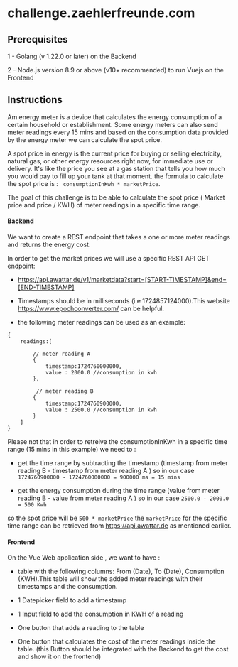 # challenge.zaehlerfreunde.com

## Prerequisites

 1 - Golang (v 1.22.0 or later) on the Backend

 2 -  Node.js version 8.9 or above (v10+ recommended) to run Vuejs on the Frontend


## Instructions

Am energy meter is a device that calculates the energy consumption of a certain household or establishment. Some energy meters can also send meter readings every 15 mins and based on the consumption data provided by the energy meter we can calculate the spot price.

A spot price in energy is the current price for buying or selling electricity, natural gas, or other energy resources right now, for immediate use or delivery. It's like the price you see at a gas station that tells you how much you would pay to fill up your tank at that moment. the formula to calculate the spot price is : ``` consumptionInKwh * marketPrice```.

 The goal of this challenge is to be able to calculate the spot price ( Market price and price / KWH) of meter readings in a specific time range.

#### Backend
We want to create a REST endpoint that takes a one or more meter readings and returns the energy cost.

In order to get the market prices we will use a specific REST API GET endpoint:
- https://api.awattar.de/v1/marketdata?start=[START-TIMESTAMP]&end=[END-TIMESTAMP]

- Timestamps should be in milliseconds (i.e 1724857124000).This website https://www.epochconverter.com/  can be helpful.

- the following meter readings can be used as an example: 

```
{
    readings:[

        // meter reading A
        {
            timestamp:1724760000000,
            value : 2000.0 //consumption in kwh
        },

         // meter reading B
        {
            timestamp:1724760900000,
            value : 2500.0 //consumption in kwh
        }
    ]
}
```

Please not that in order to retreive the consumptionInKwh in a specific time range (15 mins in this example) we need to : 

- get the time range by subtracting the timestamp (timestamp from meter reading B - timestamp from meter reading A  ) so in our case ```1724760900000 - 1724760000000 = 900000 ms = 15 mins```

- get the energy consumption during the time range (value from meter reading B - value from meter reading A ) so in our case ```2500.0 - 2000.0 = 500 Kwh```

so the spot price will be ```500 * marketPrice```
the ```marketPrice``` for the specific time range can be retrieved from https://api.awattar.de as mentioned earlier.


#### Frontend
On the Vue Web application side , we want to have :

- table with the following columns: 
From (Date), To (Date), Consumption (KWH).This table will show the added meter readings with their timestamps and the consumption.

- 1 Datepicker field to add a timestamp 
- 1 Input field to add the consumption in KWH of a reading
- One button that adds a reading to the table 
- One button that calculates the cost of the meter readings inside the table.
(this Button should be integrated with the Backend to get the cost and show it on the frontend)

